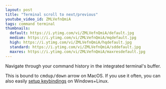 ```yaml
---
layout: post
title: "Terminal scroll to next/previous"
youtube_video_id: ZMLVefnQmiA
tags: command terminal
thumbnails:
  default: https://i.ytimg.com/vi/ZMLVefnQmiA/default.jpg
  medium: https://i.ytimg.com/vi/ZMLVefnQmiA/mqdefault.jpg
  high: https://i.ytimg.com/vi/ZMLVefnQmiA/hqdefault.jpg
  standard: https://i.ytimg.com/vi/ZMLVefnQmiA/sddefault.jpg
  maxres: https://i.ytimg.com/vi/ZMLVefnQmiA/maxresdefault.jpg
---
```


Navigate through your command history in the integrated terminal's buffer.

This is bound to <kbd>cmd</kbd><kbd>up/down</kbd> arrow on MacOS. If you use it often, you can also easily [setup  keybindings](https://code.visualstudio.com/docs/getstarted/keybindings) on Windows+Linux.
